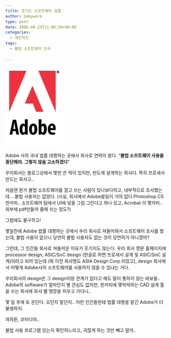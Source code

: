 ```yaml
---
title: 웃기는 소프트웨어 검열
author: babyworm
type: post
date: 2006-08-23T11:00:58+00:00
categories:
  - 개인적인
tags:
  - 불법 소프트웨어 단속

---
```

<img loading="lazy" decoding="async" class="alignleft" src="featured_adobe.gif" alt="" width="180" height="250" data-recalc-dims="1" />

Adobe 사의 국내 법률 대행하는 곳에서 회사로 연락이 왔다. &#8220;**불법 소프트웨어 사용을 중단해라. 그렇지 않음 고소하겠다**&#8221;

우리회사는 블로그상에서 몇번 쓴 적이 있지만, 반도체 설계하는 회사다. 특히 프로세서 만드는 회사고..

처음엔 뭔가 불법 소프트웨어를 깔고 쓰는 사람이 있나보다하고, 내부적으로 조사했는데&#8230;.불법 사용자는 없었다.
(사실, 회사에서 Adobe쓸일이 거의 없다.Photoshop CS 한카피.. 소프트웨어 팀에서 UI에 넣을 그림 그린다고 하나 있고, Acrobat 이 몇카피.. 외부에 pdf만들어 줄때 쓰는 정도?)

그럼에도 불구하고!

몇일전에 Adobe 법률 대행하는 곳에서 우리 회사로 쳐들어와서 소프트웨어 조사를 했는데, 불법 사용이 없으니 당연히 불법 사용자도 없는 것이 당연하거 아니겠어?

그런데, 그 인간들 회사로 쳐들어온 이유가 웃기지도 않는다.
우리 회사 영문 홈페이지에 processor design, ASIC/SoC design (한글로 하면 프로세서 설계 및 ASIC/SoC 설계)이라고 되어 있는데 (뭐 이전 회사명도 ASIA Design Corp.이었고), design 회사에서 어떻게 Adobe사의 소프트웨어를 사용하지 않을 수 있냐는 거다.

우리회사의 design은 그 design이랑 관계가 없다고 해도 말이 통하지 않는 바보들..
Adobe의 software가 얼마인지 별 관심도 없지만, 한카피에 몇억씩하는 CAD 설계 툴을 쓰는 회사에 와서 별 땡깡을 피우고 가다니..

몇 일 후에 또 온단다. 오던지 말던지..
저런 인간들한테 법률 대행을 맡긴 Adobe가 더 불쌍하지.

여하튼, 코미디야..

불법 사용 프로그램 있는지 확인하느라고, 귀찮게 하는 것만 빼고 말야..
